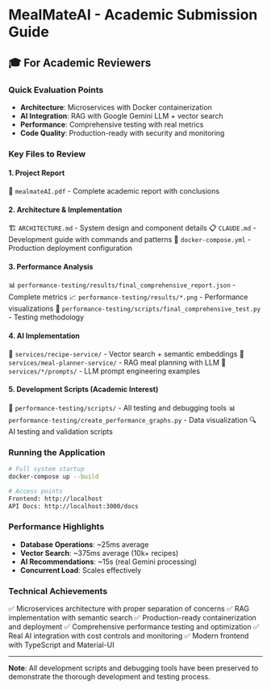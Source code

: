 # MealMateAI - Academic Submission Guide

## 🎓 For Academic Reviewers

### Quick Evaluation Points
- **Architecture**: Microservices with Docker containerization
- **AI Integration**: RAG with Google Gemini LLM + vector search
- **Performance**: Comprehensive testing with real metrics
- **Code Quality**: Production-ready with security and monitoring

### Key Files to Review

#### 1. Project Report
📄 `mealmateAI.pdf` - Complete academic report with conclusions

#### 2. Architecture & Implementation
🏗️ `ARCHITECTURE.md` - System design and component details
📋 `CLAUDE.md` - Development guide with commands and patterns
🐳 `docker-compose.yml` - Production deployment configuration

#### 3. Performance Analysis
📊 `performance-testing/results/final_comprehensive_report.json` - Complete metrics
📈 `performance-testing/results/*.png` - Performance visualizations
🔬 `performance-testing/scripts/final_comprehensive_test.py` - Testing methodology

#### 4. AI Implementation
🤖 `services/recipe-service/` - Vector search + semantic embeddings
🧠 `services/meal-planner-service/` - RAG meal planning with LLM
📝 `services/*/prompts/` - LLM prompt engineering examples

#### 5. Development Scripts (Academic Interest)
🧪 `performance-testing/scripts/` - All testing and debugging tools
📊 `performance-testing/create_performance_graphs.py` - Data visualization
🔍 AI testing and validation scripts

### Running the Application
```bash
# Full system startup
docker-compose up --build

# Access points
Frontend: http://localhost
API Docs: http://localhost:3000/docs
```

### Performance Highlights
- **Database Operations**: ~25ms average
- **Vector Search**: ~375ms average (10k+ recipes)  
- **AI Recommendations**: ~15s (real Gemini processing)
- **Concurrent Load**: Scales effectively

### Technical Achievements
✅ Microservices architecture with proper separation of concerns
✅ RAG implementation with semantic search
✅ Production-ready containerization and deployment
✅ Comprehensive performance testing and optimization
✅ Real AI integration with cost controls and monitoring
✅ Modern frontend with TypeScript and Material-UI

---
**Note**: All development scripts and debugging tools have been preserved to demonstrate the thorough development and testing process.
